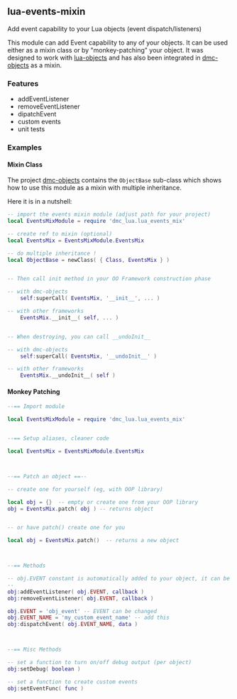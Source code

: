 ## lua-events-mixin ##

Add event capability to your Lua objects (event dispatch/listeners)


This module can add Event capability to any of your objects. It can be used either as a mixin class or by "monkey-patching" your object. It was designed to work with [lua-objects](https://github.com/dmccuskey/lua-objects) and has also been integrated in [dmc-objects](https://github.com/dmccuskey/dmc-objects) as a mixin.


### Features ###

* addEventListener
* removeEventListener
* dipatchEvent
* custom events
* unit tests


### Examples ###

#### Mixin Class ####

The project [dmc-objects](https://github.com/dmccuskey/dmc-objects) contains the `ObjectBase` sub-class which shows how to use this module as a mixin with multiple inheritance.

Here it is in a nutshell:

```lua
-- import the events mixin module (adjust path for your project)
local EventsMixModule = require 'dmc_lua.lua_events_mix'

-- create ref to mixin (optional)
local EventsMix = EventsMixModule.EventsMix

-- do multiple inheritance !
local ObjectBase = newClass( { Class, EventsMix } )


-- Then call init method in your OO Framework construction phase

-- with dmc-objects
	self:superCall( EventsMix, '__init__', ... )

-- with other frameworks
	EventsMix.__init__( self, ... )


-- When destroying, you can call __undoInit__

-- with dmc-objects
	self:superCall( EventsMix, '__undoInit__' )

-- with other frameworks
	EventsMix.__undoInit__( self )

```


#### Monkey Patching ####


```lua
--== Import module

local EventsMixModule = require 'dmc_lua.lua_events_mix'


--== Setup aliases, cleaner code

local EventsMix = EventsMixModule.EventsMix



--== Patch an object ==--

-- create one for yourself (eg, with OOP library)

local obj = {}  -- empty or create one from your OOP library
obj = EventsMix.patch( obj ) -- returns object


-- or have patch() create one for you

local obj = EventsMix.patch()  -- returns a new object



--== Methods

-- obj.EVENT constant is automatically added to your object, it can be changed
--
obj:addEventListener( obj.EVENT, callback )
obj:removeEventListener( obj.EVENT, callback )

obj.EVENT = 'obj_event' -- EVENT can be changed
obj.EVENT_NAME = 'my_custom_event_name' -- add this
obj:dispatchEvent( obj.EVENT_NAME, data )



--== Misc Methods

-- set a function to turn on/off debug output (per object)
obj:setDebug( boolean )

-- set a function to create custom events
obj:setEventFunc( func )


```

